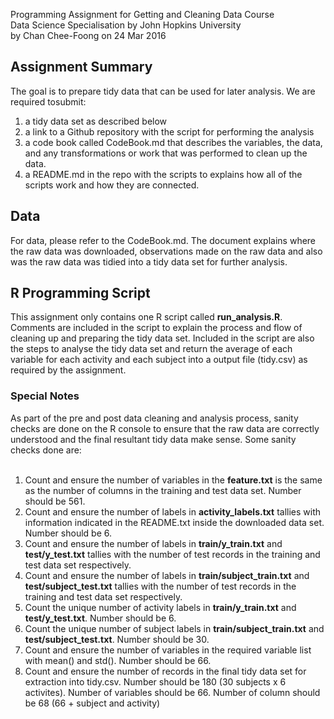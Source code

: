 Programming Assignment for Getting and Cleaning Data Course<br>
Data Science Specialisation by John Hopkins University<br>
by Chan Chee-Foong on 24 Mar 2016<br>

## Assignment Summary
The goal is to prepare tidy data that can be used for later analysis.  We are required tosubmit: <br>
1) a tidy data set as described below<br>
2) a link to a Github repository with the script for performing the analysis<br>
3) a code book called CodeBook.md that describes the variables, the data, and any transformations or work that was performed to clean up the data.<br>
4) a README.md in the repo with the scripts to explains how all of the scripts work and how they are connected.


## Data
For data, please refer to the CodeBook.md.  The document explains where the raw data was downloaded, observations made on the raw data and also was the raw data was tidied into a tidy data set for further analysis.

## R Programming Script
This assignment only contains one R script called <B>run_analysis.R</B>.  Comments are included in the script to explain the process and flow of cleaning up and preparing the tidy data set.  Included in the script are also the steps to analyse the tidy data set and return the average of each variable for each activity and each subject into a output file (tidy.csv) as required by the assignment.

### Special Notes
As part of the pre and post data cleaning and analysis process, sanity checks are done on the R console to ensure that the raw data are correctly understood and the final resultant tidy data make sense.  Some sanity checks done are:<br><br>
1) Count and ensure the number of variables in the <B>feature.txt</B> is the same as the number of columns in the training and test data set. Number should be 561.<br>
2) Count and ensure the number of labels in <B>activity_labels.txt</B> tallies with information indicated in the README.txt inside the downloaded data set.  Number should be 6.<br>
3) Count and ensure the number of labels in <B>train/y_train.txt</B> and <B>test/y_test.txt</B> tallies with the number of test records in the training and test data set respectively.<br>
4) Count and ensure the number of labels in <B>train/subject_train.txt</B> and <B>test/subject_test.txt</B> tallies with the number of test records in the training and test data set respectively.<br>
5) Count the unique number of activity labels in <B>train/y_train.txt</B> and <B>test/y_test.txt</B>. Number should be 6.<br>
6) Count the unique number of subject labels in <B>train/subject_train.txt</B> and <B>test/subject_test.txt</B>.  Number should be 30.<br>
7) Count and ensure the number of variables in the required variable list with mean() and std().  Number should be 66.<br>
8) Count and ensure the number of records in the final tidy data set for extraction into tidy.csv.  Number should be 180 (30 subjects x 6 activites).  Number of variables should be 66.  Number of column should be 68 (66 + subject and activity) <br>


